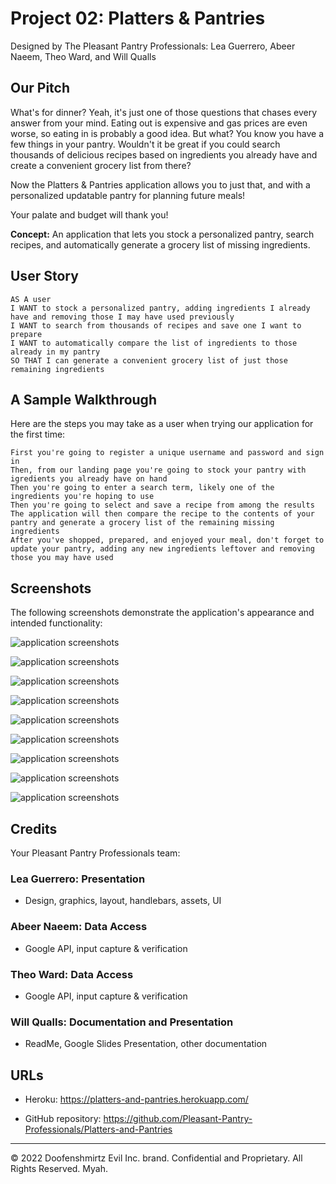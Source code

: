 # Project 02: Platters & Pantries

Designed by The Pleasant Pantry Professionals: Lea Guerrero, Abeer Naeem, Theo Ward, and Will Qualls

## Our Pitch

What's for dinner?  Yeah, it's just one of those questions that chases every answer from your mind.  Eating out is expensive and gas prices are even worse, so eating in is probably a good idea.  But what?  You know you have a few things in your pantry.  Wouldn't it be great if you could search thousands of delicious recipes based on ingredients you already have and create a convenient grocery list from there?

Now the Platters & Pantries application allows you to just that, and with a personalized updatable pantry for planning future meals!

Your palate and budget will thank you!

**Concept:** An application that lets you stock a personalized pantry, search recipes, and automatically generate a grocery list of missing ingredients.

## User Story

```
AS A user
I WANT to stock a personalized pantry, adding ingredients I already have and removing those I may have used previously
I WANT to search from thousands of recipes and save one I want to prepare
I WANT to automatically compare the list of ingredients to those already in my pantry
SO THAT I can generate a convenient grocery list of just those remaining ingredients
```

## A Sample Walkthrough

Here are the steps you may take as a user when trying our application for the first time:

```
First you're going to register a unique username and password and sign in
Then, from our landing page you're going to stock your pantry with igredients you already have on hand
Then you're going to enter a search term, likely one of the ingredients you're hoping to use
Then you're going to select and save a recipe from among the results
The application will then compare the recipe to the contents of your pantry and generate a grocery list of the remaining missing ingredients
After you've shopped, prepared, and enjoyed your meal, don't forget to update your pantry, adding any new ingredients leftover and removing those you may have used
```

## Screenshots

The following screenshots demonstrate the application's appearance and intended functionality:

![application screenshots](./screenshots/Screen%20Shot%202022-05-14%20at%2011.05.19%20AM.png)

![application screenshots](./screenshots/Screen%20Shot%202022-05-14%20at%2011.05.44%20AM.png)

![application screenshots](./screenshots/Screen%20Shot%202022-05-14%20at%2011.06.14%20AM.png)

![application screenshots](./screenshots/Screen%20Shot%202022-05-14%20at%2011.07.19%20AM.png)

![application screenshots](./screenshots/Screen%20Shot%202022-05-14%20at%2011.07.35%20AM.png)

![application screenshots](./screenshots/Screen%20Shot%202022-05-14%20at%2011.07.53%20AM.png)

![application screenshots](./screenshots/Screen%20Shot%202022-05-14%20at%2011.08.03%20AM.png)

![application screenshots](./screenshots/Screen%20Shot%202022-05-14%20at%2011.08.16%20AM.png)

![application screenshots](./screenshots/Screen%20Shot%202022-05-14%20at%2011.08.26%20AM.png)


## Credits

Your Pleasant Pantry Professionals team: 

### Lea Guerrero: Presentation

* Design, graphics, layout, handlebars, assets, UI

### Abeer Naeem: Data Access

* Google API, input capture & verification

### Theo Ward: Data Access

* Google API, input capture & verification

### Will Qualls: Documentation and Presentation

* ReadMe, Google Slides Presentation, other documentation

## URLs

* Heroku: https://platters-and-pantries.herokuapp.com/

* GitHub repository: https://github.com/Pleasant-Pantry-Professionals/Platters-and-Pantries

- - -
© 2022 Doofenshmirtz Evil Inc. brand. Confidential and Proprietary. All Rights Reserved. Myah.
